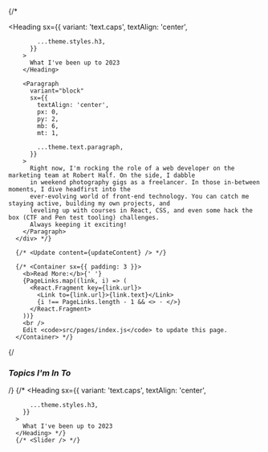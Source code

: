 #

{/\* <div className="container">
<Heading
sx={{
variant: 'text.caps',
textAlign: 'center',

            ...theme.styles.h3,
          }}
        >
          What I've been up to 2023
        </Heading>

        <Paragraph
          variant="block"
          sx={{
            textAlign: 'center',
            px: 0,
            py: 2,
            mb: 6,
            mt: 1,

            ...theme.text.paragraph,
          }}
        >
          Right now, I'm rocking the role of a web developer on the marketing team at Robert Half. On the side, I dabble
          in weekend photography gigs as a freelancer. In those in-between moments, I dive headfirst into the
          ever-evolving world of front-end technology. You can catch me staying active, building my own projects, and
          leveling up with courses in React, CSS, and even some hack the box (CTF and Pen test tooling) challenges.
          Always keeping it exciting!
        </Paragraph>
      </div> */}

      {/* <Update content={updateContent} /> */}

      {/* <Container sx={{ padding: 3 }}>
        <b>Read More:</b>{' '}
        {PageLinks.map((link, i) => (
          <React.Fragment key={link.url}>
            <Link to={link.url}>{link.text}</Link>
            {i !== PageLinks.length - 1 && <> · </>}
          </React.Fragment>
        ))}
        <br />
        Edit <code>src/pages/index.js</code> to update this page.
      </Container> */}

{/_<h3>Topics I'm In To</h3>_/}
{/\* <Heading
sx={{
variant: 'text.caps',
textAlign: 'center',

          ...theme.styles.h3,
        }}
      >
        What I've been up to 2023
      </Heading> */}
      {/* <Slider /> */}
